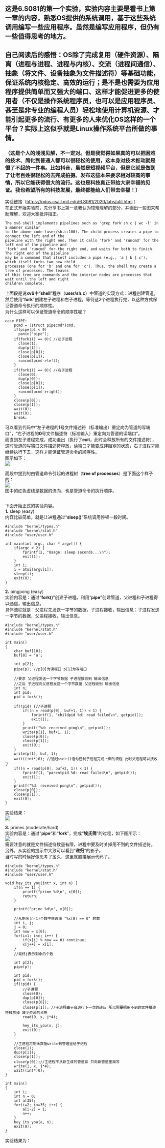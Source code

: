 ## 这是6.S081的第一个实验，实验内容主要是看书上第一章的内容，熟悉OS提供的系统调用，基于这些系统调用编写一些应用程序。虽然是编写应用程序，但仍有一些值得思考的地方。
  
## 自己阅读后的感悟：OS除了完成复用（硬件资源）、隔离（进程与进程、进程与内核）、交流（进程间通信）、抽象（将文件、设备抽象为文件描述符）等基础功能，保证系统内核稳定、高效的运行；是不是也需要为应用程序提供简单而又强大的端口、这样才能促进更多的使用者（不仅是操作系统程序员，也可以是应用程序员、甚至是非专业的编程人员）轻松地使用计算机资源、才能引起更多的流行、有更多的人来优化OS这样的一个平台？实际上这似乎就是Linux操作系统平台所做的事情。

### （这是个人的浅浅见解，不一定对。但是我觉得如果真的可以把困难的技术、简化到普通人都可以很轻松的使用，这本身对技术推动就是很了不起的一件事。比如抖音，虽然是短视频平台，但是它就是做到了让老百姓很轻松的去完成拍摄、发布这些本来要求相对较高的事情，所以它能获得很大的流行。这也是科技真正带给大家幸福的见证。我也希望所有的科技发展，最终都能给人们带去幸福！）

实验链接（https://pdos.csail.mit.edu/6.S081/2020/labs/util.html ）  
在正式开始实验前，先分享书上第一章我认为较难理解的部分，并画出一些图来帮助理解，欢迎大家批评指正。
```
The xv6 shell implements pipelines such as 'grep fork sh.c | wc -l' in a manner similar
to the above code (user/sh.c:100). The child process creates a pipe to connect the left end of the
pipeline with the right end. Then it calls 'fork' and 'runcmd' for the left end of the pipeline and
'fork' and 'runcmd' for the right end, and waits for both to finish. The right end of the pipeline
may be a command that itself includes a pipe (e.g., 'a | b | c'), which itself forks two new child
processes (one for 'b' and one for 'c'). Thus, the shell may create a tree of processes. The leaves
of this tree are commands and the interior nodes are processes that wait until the left and right
children complete.
```
上面段是说**xv6**中“**shell**”程序（**user/sh.c**）中管道的实现方式：进程创建管道，然后使用“**fork**”创建左子进程和右子进程，等待这2个进程执行完，以这种方式保证管道命令执行的顺序性。  
为什么这样可以保证管道命令的顺序性呢？
```
case PIPE:
    pcmd = (struct pipecmd*)cmd;
    if(pipe(p) < 0)
      panic("pipe");
    if(fork1() == 0){ //左子进程
      close(1);
      dup(p[1]);
      close(p[0]);
      close(p[1]);
      runcmd(pcmd->left);
    }
    if(fork1() == 0){ //右子进程
      close(0);
      dup(p[0]);
      close(p[0]);
      close(p[1]);
      runcmd(pcmd->right);
    }
    close(p[0]);
    close(p[1]);
    wait(0);
    wait(0);
    break;
```
可以看到代码中“左子进程的**1**号文件描述符（标准输出）重定向为管道的写端口”，“右子进程的**0**号文件描述符（标准输入）重定向为管道的读端口”。  
而直到左子进程完成，成功退出（执行了**exit**，此时会释放所有的文件描述符），这时管道的写端口文件描述符释放，读端口才能变成非阻塞的状态，右子进程才能继续执行下去，这样才能保证管道命令的顺序性。  
图示如下：  
![](https://github.com/2351889401/6.S081-Lab-utilities/blob/main/images/pipe1.png)  
  
而段中提到的由管道命令引起的进程树（**tree of processes**）是下面这个样子的：  
![](https://github.com/2351889401/6.S081-Lab-utilities/blob/main/images/pipe2.png)  
图中的红色虚线是数据的流向，也是管道命令的执行顺序。  

## 

  
下面开始正式的实验内容。  
**1.** sleep (easy)  
内容比较简单，就是让进程通过“**sleep()**”系统调用停顿一段时间。  
```
#include "kernel/types.h"
#include "kernel/stat.h"
#include "user/user.h"

int main(int argc, char * argv[]) {
    if(argc < 2) {
        fprintf(2, "Usage: sleep seconds...\n");
        exit(1);
    }
    int i;
    i = atoi(argv[1]);
    sleep(i);
    exit(0);
}
```
  
**2.** pingpong (easy)  
实验内容是：通过“**fork()**”创建子进程。利用“**pipe**”创建管道，父进程和子进程得以通信，输出信息。  
具体流程就是：父进程先发送一字节的数据，子进程接收，输出信息；子进程发送一字节的数据，父进程接收，输出信息。  
```
#include "kernel/types.h"
#include "kernel/stat.h"
#include "user/user.h"

int main()
{
    char buf[10];
    buf[0] = 'a';

    int p[2];
    pipe(p); //p[0]为读端口 p[1]为写端口

    //要求 父进程发送一个字节数据 子进程接收到 输出信息
    //之后 子进程向父进程发送一个字节数据 父进程收到 输出信息
    int n;
    int pid;
    pid = fork();

    if(!pid) {//子进程
        if((n = read(p[0], buf+1, 1)) < 1) {
            fprintf(1, "childpid %d: read failed\n", getpid());
            exit(1);
        }
        printf("%d: received ping\n", getpid());
        write(p[1], buf+1, 1);
        close(p[0]);
        close(p[1]);
        exit(0);
    }
    write(p[1], buf, 1);
    wait((int*)0); //通过wait()语句控制子进程完成上面的流程 此时父进程可以接收了
    if((n = read(p[0], buf+2, 1)) < 1) {
        fprintf(1, "parentpid %d: read failed\n", getpid());
        exit(1);
    }
    printf("%d: received pong\n", getpid());
    close(p[0]);
    close(p[1]);
    exit(0);
}
```
实验结果：  
![](https://github.com/2351889401/6.S081-Lab-utilities/blob/main/images/pingpong.png)  

**3.** primes (moderate/hard)  
实验内容是：通过“**pipe**”和“**fork**”，完成“**埃氏筛**”的过程，如下图所示：  
![](https://github.com/2351889401/6.S081-Lab-utilities/blob/main/images/aishishai.png)  
需要注意的就是文件描述符数量有限，进程中要及时关掉用不到的文件描述符。  
另外，从实验的提示中大致可以看到“**递归**”的影子。  
当时写的时候好像思考了蛮久，这里就直接展示代码了。
```
#include "kernel/types.h"
#include "kernel/stat.h"
#include "user/user.h"

void hey_its_you(int* x, int n) {
    if(n == 1) {
        printf("prime %d\n", x[0]);
        return;
    }

    printf("prime %d\n", x[0]);

    //从剩余(n-1)个数中筛选掉 "%x[0] == 0" 的数
    int i, j;
    j = 0;
    int now = x[0];
    for(i=1; i<n; i++) {
        if(x[i] % now == 0) continue;
        x[j++] = x[i];
    }
    //最终j表示剩余的个数

    int p[2];
    pipe(p);

    int pid;
    pid = fork();
    if(!pid) {
        //子进程
        close(0);
        dup(p[0]);
        close(p[0]);
        close(p[1]); //子进程由于会进行下一次的递归 所以需要把用不到的文件描述符释放掉 减少资源的占用
        read(0, x, j*4); 

        hey_its_you(x, j);
        exit(0);
    }

    //主进程将剩余数据write到管道里给子进程
    close(1);
    dup(p[1]);
    close(p[1]);
    close(p[0]);//主进程不从新生成的管道读 只向新管道里面写
    write(1, x, j*4);
    wait((int*)0);
}

int main()
{
    int i;
    int n = 0;
    int a[35];
    for(i=2; i<=35; i++) {
        a[i-2] = i;
        n++;
    }
    hey_its_you(a, n);
    exit(0);
}
```
实验结果为：  
